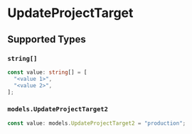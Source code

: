 # UpdateProjectTarget


## Supported Types

### `string[]`

```typescript
const value: string[] = [
  "<value 1>",
  "<value 2>",
];
```

### `models.UpdateProjectTarget2`

```typescript
const value: models.UpdateProjectTarget2 = "production";
```

